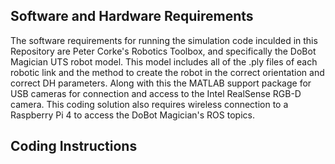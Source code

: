 ## Software and Hardware Requirements
The software requirements for running the simulation code inculded in this Repository are Peter Corke's Robotics Toolbox, and specifically the DoBot Magician UTS robot model. This model includes all of the .ply files of each
robotic link and the method to create the robot in the correct orientation and correct DH parameters. Along with this the MATLAB support package for USB cameras for connection and access to the Intel RealSense RGB-D
camera. This coding solution also requires wireless connection to a Raspberry Pi 4 to access the DoBot Magician's ROS topics.
## Coding Instructions
